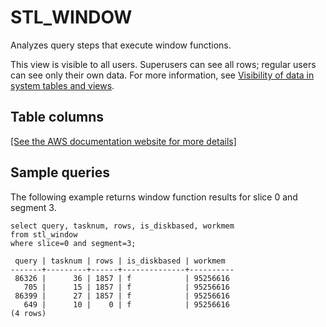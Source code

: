 # STL\_WINDOW<a name="r_STL_WINDOW"></a>

Analyzes query steps that execute window functions\.

This view is visible to all users\. Superusers can see all rows; regular users can see only their own data\. For more information, see [Visibility of data in system tables and views](c_visibility-of-data.md)\.

## Table columns<a name="r_STL_WINDOW-table-columns"></a>

[\[See the AWS documentation website for more details\]](http://docs.aws.amazon.com/redshift/latest/dg/r_STL_WINDOW.html)

## Sample queries<a name="r_STL_WINDOW-sample-queries"></a>

The following example returns window function results for slice 0 and segment 3\. 

```
select query, tasknum, rows, is_diskbased, workmem
from stl_window
where slice=0 and segment=3;
```

```
 query | tasknum | rows | is_diskbased | workmem
-------+---------+------+--------------+----------
 86326 |      36 | 1857 | f            | 95256616
   705 |      15 | 1857 | f            | 95256616
 86399 |      27 | 1857 | f            | 95256616
   649 |      10 |    0 | f            | 95256616
(4 rows)
```